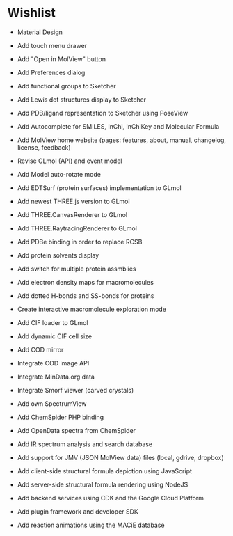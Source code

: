 Wishlist
========

- Material Design
- Add touch menu drawer
- Add "Open in MolView" button
- Add Preferences dialog
- Add functional groups to Sketcher
- Add Lewis dot structures display to Sketcher
- Add PDB/ligand representation to Sketcher using PoseView
- Add Autocomplete for SMILES, InChi, InChiKey and Molecular Formula
- Add MolView home website (pages: features, about, manual, changelog, license, feedback)

- Revise GLmol (API) and event model
- Add Model auto-rotate mode
- Add EDTSurf (protein surfaces) implementation to GLmol
- Add newest THREE.js version to GLmol
- Add THREE.CanvasRenderer to GLmol
- Add THREE.RaytracingRenderer to GLmol
- Add PDBe binding in order to replace RCSB
- Add protein solvents display
- Add switch for multiple protein assmblies
- Add electron density maps for macromolecules
- Add dotted H-bonds and SS-bonds for proteins
- Create interactive macromolecule exploration mode

- Add CIF loader to GLmol
- Add dynamic CIF cell size
- Add COD mirror
- Integrate COD image API
- Integrate MinData.org data
- Integrate Smorf viewer (carved crystals)

- Add own SpectrumView
- Add ChemSpider PHP binding
- Add OpenData spectra from ChemSpider
- Add IR spectrum analysis and search database
- Add support for JMV (JSON MolView data) files (local, gdrive, dropbox)
- Add client-side structural formula depiction using JavaScript
- Add server-side structural formula rendering using NodeJS
- Add backend services using CDK and the Google Cloud Platform
- Add plugin framework and developer SDK
- Add reaction animations using the MACiE database
